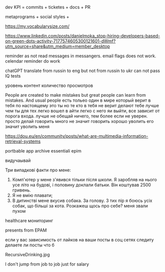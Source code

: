 dev KPI = commits + ticketes + docs + PR

metaprograms + social styles + 

https://my.vocabularysize.com/

https://www.linkedin.com/posts/danielmoka_stop-hiring-developers-based-on-green-dots-activity-7177574605300121601-dWmf?utm_source=share&utm_medium=member_desktop

reminder as not read messages in messangers. email flags does not work. celendar reminder do work

chatGPT translate from russin to eng but not from russin to ukr
can not pass IQ tests

уровень контент количество просмотров

People are created to make mistakes but great people can learn from mistakes. 
And usual people 
есть тольео один в мире который верит в тебя по настоящему это ты
но те кто в тебя не верит делают тебе лучше чем ты
для тех легко вошел в айти легко с него яи выйти, все зависит от порога входа.
лучше не обещай ничего, тем более если не уверен. просто делай
говорить много не значит говорить хорошо
уволить его значит уволить меня

https://dou.eu/en/community/posts/what-are-multimedia-information-retrieval-systems 
 
portbable app
archive
essentiali epim 

видучаывай

Три випадкові факти про мене:
1. Комп'ютер у мене з'явився тільки після школи. Я заробляв на нього усе літо на будові, і половину доклали батьки. Він коштував 2500 гривень.
2. Я не вмію плавати;
3. В дитинстві мене вкусив собака. За голову. З тих пір я боюсь усіх собак, що більші за кота.
Розкажеш щось про себе?
меня звали пухом

healthcare мониторинг

presents from EPAM

если у вас зависимость от лайков на ваши посты в соц сетях следиту делаете ли посты что б

RecursiveDrinking.jpg

I don't jump from job to job just for salary
